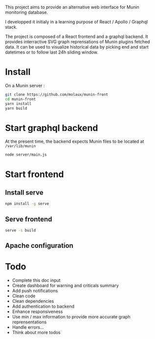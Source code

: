 This project aims to provide an alternative web interface for Munin monitoring database.

I developped it initialy in a learning purpose of React / Apollo / Graphql stack.

The project is composed of a React frontend and a graphql backend. It provides interractive SVG graph reprensations of Munin plugins fetched data. It can be used to visualize historical data by picking end and start datetimes or to follow last 24h sliding window.

# Install
On a Munin server :
```bash
git clone https://github.com/molaux/munin-front
cd munin-front
yarn install
yarn build
```
# Start graphql backend
At the present time, the backend expects Munin files to be located at `/var/lib/munin`
```bash
node server/main.js
```
# Start frontend

## Install serve
```bash
npm install -g serve
```

## Serve frontend
```bash
serve -s build
```

## Apache configuration

# Todo
* Complete this doc input
* Create dashboard for warning and criticals summary
* Add push notifications
* Clean code
* Clean dependencies
* Add authentication to backend
* Enhance responsiveness
* Use min / max information to provide more accurate graph reprensentations
* Handle errors...
* Think about more todos
